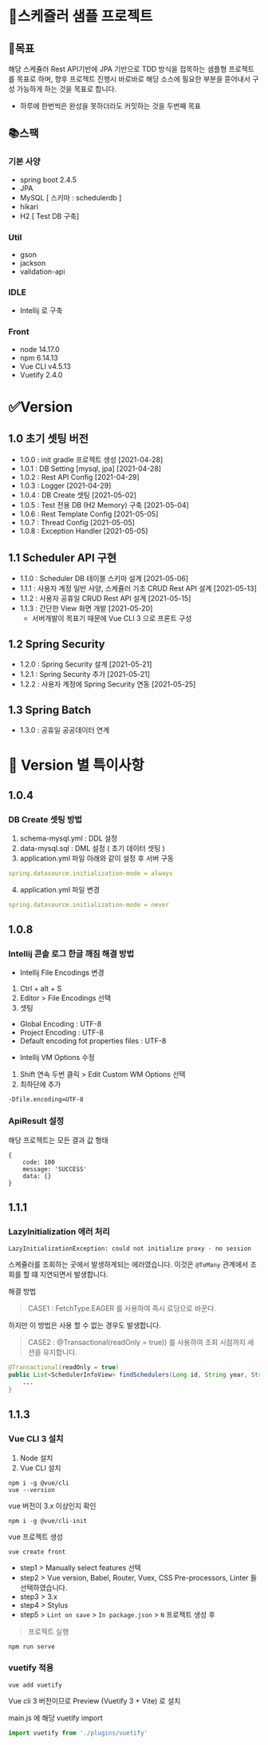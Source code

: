 # 🚀스케쥴러 샘플 프로젝트
## 🚀목표
해당 스케쥴러 Rest API기반에 JPA 기반으로 TDD 방식을 접목하는 샘플형 프로젝트를 목표로 하며, 향후 프로젝트 진행시 바로바로 해당 소스에 필요한 부분을 뜯어내서 구성 가능하게 하는 것을 목표로 합니다.

- 하루에 한번씩은 완성을 못하더라도 커밋하는 것을 두번째 목표

## 📚스팩
### 기본 사양
- spring boot 2.4.5
- JPA
- MySQL [ 스키마 : schedulerdb ]
- hikari
- H2 [ Test DB 구축]
### Util
- gson
- jackson
- validation-api
### IDLE
 * Intellij 로 구축
### Front
- node 14.17.0
- npm 6.14.13
- Vue CLI v4.5.13
- Vuetify 2.4.0


# ✅Version

## 1.0 초기 셋팅 버전
  - 1.0.0 : init gradle 프로젝트 생성 [2021-04-28]
  - 1.0.1 : DB Setting [mysql, jpa] [2021-04-28]
  - 1.0.2 : Rest API Config [2021-04-29]
  - 1.0.3 : Logger [2021-04-29]
  - 1.0.4 : DB Create 셋팅 [2021-05-02]
  - 1.0.5 : Test 전용 DB (H2 Memory) 구축 [2021-05-04]
  - 1.0.6 : Rest Template Config [2021-05-05]
  - 1.0.7 : Thread Config [2021-05-05]
  - 1.0.8 : Exception Handler [2021-05-05]

## 1.1 Scheduler API 구현
  - 1.1.0 : Scheduler DB 테이블 스키마 설계 [2021-05-06]
  - 1.1.1 : 사용자 계정 일반 사양, 스케쥴러 기초 CRUD Rest API 설계 [2021-05-13]
  - 1.1.2 : 사용자 공휴일 CRUD Rest API 설계 [2021-05-15]
  - 1.1.3 : 간단한 View 화면 개발 [2021-05-20]
     - 서버개발이 목표기 때문에 Vue CLI 3 으로 프론트 구성

## 1.2 Spring Security
  - 1.2.0 : Spring Security 설계 [2021-05-21]
  - 1.2.1 : Spring Security 추가 [2021-05-21]
  - 1.2.2 : 사용자 계정에 Spring Security 연동 [2021-05-25]

## 1.3 Spring Batch
  - 1.3.0 : 공휴일 공공데이터 연계  

# 📄 Version 별 특이사항
## 1.0.4
### DB Create 셋팅 방법
1. schema-mysql.yml : DDL 설정
2. data-mysql.sql   : DML 설정 ( 초기 데이터 셋팅 )
3. application.yml 파일 아래와 같이 설정 후 서버 구동
```yml
spring.datasource.initialization-mode = always
```
4. application.yml 파일 변경
```yml
spring.datasource.initialization-mode = never
```

## 1.0.8 
### Intellij 콘솔 로그 한글 깨짐 해결 방법
- Intellij File Encodings 변경
1. Ctrl + alt + S
2. Editor > File Encodings 선택
3. 셋팅
* Global Encoding : UTF-8
*  Project Encoding : UTF-8
* Default encoding fot properties files : UTF-8

- Intellij VM Options 수정
1. Shift 연속 두번 클릭 > Edit Custom WM Options 선택
2. 최하단에 추가
```
-Dfile.encoding=UTF-8
```
### ApiResult 설정
해당 프로젝트는 모든 결과 값 형태
```aidl
{
    code: 100
    message: 'SUCCESS'
    data: {}
}
```

## 1.1.1 
### LazyInitialization 에러 처리
```aidl
LazyInitializationException: could not initialize proxy - no session
```
스케쥴러를 조회하는 곳에서 발생하게되는 에러였습니다.
이것은 `@ToMany` 관계에서 조회를 할 떄 지연되면서 발생합니다.

해결 방법
> CASE1 : FetchType.EAGER 를 사용하여 즉시 로딩으로 바꾼다.

하지만 이 방법은 사용 할 수 없는 경우도 발생합니다.
> CASE2 : @Transactional(readOnly = true)) 를 사용하여 조회 시점까지 세션을 유지합니다.
```java
@Transactional(readOnly = true)
public List<SchedulerInfoView> findSchedulers(Long id, String year, String month){
    ...
}
```

## 1.1.3
### Vue CLI 3 설치
1. Node 설치
2. Vue CLI 설치
```shell
npm i -g @vue/cli
vue --version
```
vue 버전이 3.x 이상인지 확인
```shell
npm i -g @vue/cli-init
```
vue 프로젝트 생성
```shell
vue create front
```
- step1 > Manually select features 선택
- step2 > Vue version, Babel, Router, Vuex, CSS Pre-processors, Linter 들 선택하였습니다.
- step3 > 3.x
- step4 > Stylus
- step5 > `Lint on save` > `In package.json` > `N`
프로젝트 생성 후
> 프로젝트  실행
```shell
npm run serve
```
### vuetify 적용
```shell
vue add vuetify
```
Vue cli 3 버전이므로  Preview (Vuetify 3 + Vite) 로 설치

main.js 에 해당 vuetify import 
```javascript
import vuetify from './plugins/vuetify'
```